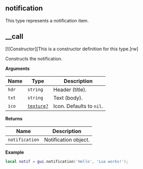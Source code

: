 ## notification

This type represents a notification item.

## __call

[![Constructor][This is a constructor definition for this type.]rw]

Constructs the notification.

**Arguments**

| Name | Type | Description |
| ---- | ---- | ----------- |
| `hdr` | `string` | Header (title). |
| `txt` | `string` | Text (body). |
| `ico` | [`texture?`](/api/draw/managed/texture "This type represents a texture object.") | Icon. Defaults to `nil`. |

**Returns**

| Name | Description |
| ---- | ----------- |
| `notification` | Notification object. |

**Example**

```lua
local notif = gui.notification('Hello', 'Lua works!');
```